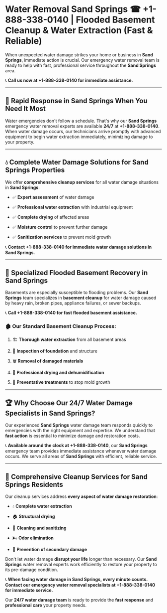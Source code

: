 # Water Removal Sand Springs ☎ +1-888-338-0140 | Flooded Basement Cleanup & Water Extraction (Fast & Reliable)

When unexpected water damage strikes your home or business in **Sand Springs**, immediate action is crucial. Our emergency water removal team is ready to help with fast, professional service throughout the **Sand Springs** area. 

📞 **Call us now at +1-888-338-0140 for immediate assistance.**
---
## 🚀 Rapid Response in Sand Springs When You Need It Most
Water emergencies don't follow a schedule. That's why our **Sand Springs** emergency water removal experts are available **24/7** at **+1-888-338-0140**. When water damage occurs, our technicians arrive promptly with advanced equipment to begin water extraction immediately, minimizing damage to your property.
---
## 💧 Complete Water Damage Solutions for Sand Springs Properties
We offer **comprehensive cleanup services** for all water damage situations in **Sand Springs**:
- ✅ **Expert assessment** of water damage  
- ✅ **Professional water extraction** with industrial equipment  
- ✅ **Complete drying** of affected areas  
- ✅ **Moisture control** to prevent further damage  
- ✅ **Sanitization services** to prevent mold growth  
📞 **Contact +1-888-338-0140 for immediate water damage solutions in Sand Springs.**
---
## 🌊 Specialized Flooded Basement Recovery in Sand Springs
Basements are especially susceptible to flooding problems. Our **Sand Springs** team specializes in **basement cleanup** for water damage caused by heavy rain, broken pipes, appliance failures, or sewer backups. 
📞 **Call +1-888-338-0140 for fast flooded basement assistance.**
### 🏚️ Our Standard Basement Cleanup Process:
1. 🏗️ **Thorough water extraction** from all basement areas  
2. 🔎 **Inspection of foundation** and structure  
3. 🗑️ **Removal of damaged materials**  
4. 💨 **Professional drying and dehumidification**  
5. 🚫 **Preventative treatments** to stop mold growth  
---
## 🏆 Why Choose Our 24/7 Water Damage Specialists in Sand Springs?
Our experienced **Sand Springs** water damage team responds quickly to emergencies with the right equipment and expertise. We understand that **fast action** is essential to minimize damage and restoration costs.
📞 **Available around the clock at +1-888-338-0140**, our **Sand Springs** emergency team provides immediate assistance whenever water damage occurs. We serve all areas of **Sand Springs** with efficient, reliable service.
---
## 🧹 Comprehensive Cleanup Services for Sand Springs Residents
Our cleanup services address **every aspect of water damage restoration**:
- 💧 **Complete water extraction**  
- 🏠 **Structural drying**  
- 🧼 **Cleaning and sanitizing**  
- 🌬️ **Odor elimination**  
- 🚫 **Prevention of secondary damage**  
Don't let water damage **disrupt your life** longer than necessary. Our **Sand Springs** water removal experts work efficiently to restore your property to its pre-damage condition.
📞 **When facing water damage in Sand Springs, every minute counts. Contact our emergency water removal specialists at +1-888-338-0140 for immediate service.**
Our **24/7 water damage team** is ready to provide the **fast response** and **professional care** your property needs.
